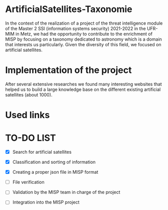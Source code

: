 # ArtificialSatellites-Taxonomie

In the context of the realization of a project of the threat intelligence module of the Master 2 SSI (information systems security) 2021-2022 in the UFR-MIM in Metz, we had the opportunity to contribute to the enrichment of MISP by focusing on a taxonomy dedicated to astronomy which is a domain that interests us particularly.
Given the diversity of this field, we focused on artificial satellites. 

# Implementation of the project 

After several extensive researches we found many interesting websites that helped us to build a large knowledge base on the different existing artificial satellites (about 1000).

# Used links 
# TO-DO LIST

- [x] Search for artificial satellites
- [X] Classification and sorting of information
- [X] Creating a proper json file in MISP format
- [ ] File verification
- [ ] Validation by the MISP team in charge of the project
- [ ] Integration into the MISP project



